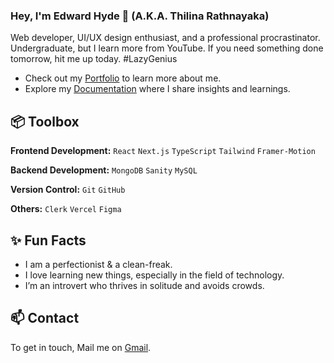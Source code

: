 ### Hey, I'm Edward Hyde 👋 (A.K.A. Thilina Rathnayaka)

Web developer, UI/UX design enthusiast, and a professional procrastinator. Undergraduate, but I learn more from YouTube. If you need something done tomorrow, hit me up today. #LazyGenius

- Check out my [Portfolio](https://its-thilina.vercel.app/) to learn more about me.
- Explore my [Documentation](https://its-thilina-blog.vercel.app/) where I share insights and learnings.

## 📦 Toolbox

**Frontend Development:** `React` `Next.js` `TypeScript` `Tailwind` `Framer-Motion`

**Backend Development:** `MongoDB` `Sanity` `MySQL`

**Version Control:** `Git` `GitHub`

**Others:** `Clerk` `Vercel` `Figma`

## ✨ Fun Facts

- I am a perfectionist & a clean-freak.
- I love learning new things, especially in the field of technology.
- I’m an introvert who thrives in solitude and avoids crowds.

## 📫 Contact

To get in touch, Mail me on [Gmail](mailto:edwardhyde20126@gmail.com).
